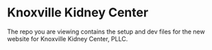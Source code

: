 # Knoxville Kidney Center

The repo you are viewing contains the setup and dev files for the new website for Knoxville Kidney Center, PLLC.
